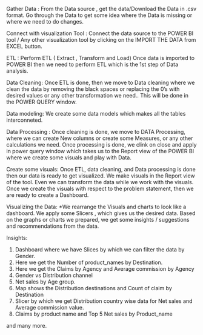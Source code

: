 Gather Data : 
From the Data source , get the data/Download the Data in .csv format.
Go through the Data to get some idea where the Data is missing or where we need to do changes.


Connect with visualization Tool :
Connect the data source to the POWER BI tool / Any other visualization tool by clicking on the IMPORT THE DATA from EXCEL button.

ETL :
Perform ETL ( Extract , Transform and Load) 
Once data is imported to POWER BI then we need to perform ETL which is the 1st step of Data analysis. 

Data Cleaning:
Once ETL is done, then we move to Data cleaning where we clean the data by removing the black spaces or replacing the 0’s with desired values or any other transformation we need..
This will be done in the POWER QUERY window.

Data modeling:
We create some data models which makes all the tables interconneted.

Data Processing : 
Once cleaning is done, we move to DATA Processing, where we can create New columns or create some Measures, or any other calculations we need.
Once processing is done, we clink on close and apply in power query window which takes us to the Report view of the POWER BI where we create some visuals and play with Data. 

Create some visuals:
Once ETL, data cleaning, and Data processing is done then our data is ready to get visualized. 
We make visuals in the Report view of the tool. Even we can transform the data while we work with the visuals.
Once we create the visuals with respect to the problem statement, then we are ready to create a Dashboard. 

Visualizing the Data:
*We rearrange the Visuals and charts to look like a dashboard.
We apply some Slicers , which gives us the desired data.
Based on the graphs or charts we prepared, we get some insights / suggestions and recommendations from the data.


Insights: 
1) Dashboard where we have Slices by which we can filter the data by Gender.
2) Here we get the Number of product_names by Destination.
3) Here we get the Claims by Agency and Average commission by Agency
4) Gender vs Distribution channel
5) Net sales by Age group.
6) Map shows the Distribution destinations and Count of claim by Destination
7) Slicer by which we get Distribution country wise data for Net sales and Average commission value.
8) Claims by product name and Top 5 Net sales by Product_name

 and many more.
 
 





